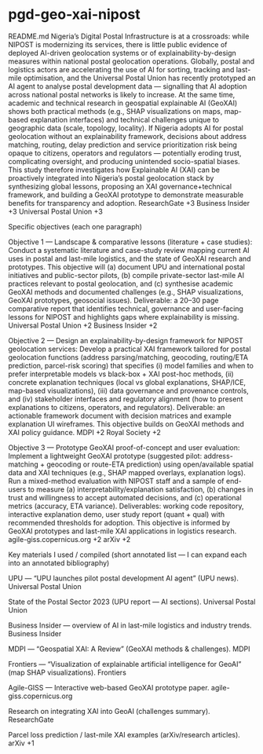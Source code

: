 # pgd-geo-xai-nipost
README.md
Nigeria’s Digital Postal Infrastructure is at a crossroads: while NIPOST is modernizing its services, there is little public evidence of deployed AI-driven geolocation systems or of explainability-by-design measures within national postal geolocation operations. Globally, postal and logistics actors are accelerating the use of AI for sorting, tracking and last-mile optimisation, and the Universal Postal Union has recently prototyped an AI agent to analyse postal development data — signalling that AI adoption across national postal networks is likely to increase. At the same time, academic and technical research in geospatial explainable AI (GeoXAI) shows both practical methods (e.g., SHAP visualizations on maps, map-based explanation interfaces) and technical challenges unique to geographic data (scale, topology, locality). If Nigeria adopts AI for postal geolocation without an explainability framework, decisions about address matching, routing, delay prediction and service prioritization risk being opaque to citizens, operators and regulators — potentially eroding trust, complicating oversight, and producing unintended socio-spatial biases. This study therefore investigates how Explainable AI (XAI) can be proactively integrated into Nigeria’s postal geolocation stack by synthesizing global lessons, proposing an XAI governance+technical framework, and building a GeoXAI prototype to demonstrate measurable benefits for transparency and adoption. 
ResearchGate
+3
Business Insider
+3
Universal Postal Union
+3

Specific objectives (each one paragraph)

Objective 1 — Landscape & comparative lessons (literature + case studies):
Conduct a systematic literature and case-study review mapping current AI uses in postal and last-mile logistics, and the state of GeoXAI research and prototypes. This objective will (a) document UPU and international postal initiatives and public-sector pilots, (b) compile private-sector last-mile AI practices relevant to postal geolocation, and (c) synthesise academic GeoXAI methods and documented challenges (e.g., SHAP visualizations, GeoXAI prototypes, geosocial issues). Deliverable: a 20–30 page comparative report that identifies technical, governance and user-facing lessons for NIPOST and highlights gaps where explainability is missing. 
Universal Postal Union
+2
Business Insider
+2

Objective 2 — Design an explainability-by-design framework for NIPOST geolocation services:
Develop a practical XAI framework tailored for postal geolocation functions (address parsing/matching, geocoding, routing/ETA prediction, parcel-risk scoring) that specifies (i) model families and when to prefer interpretable models vs black-box + XAI post-hoc methods, (ii) concrete explanation techniques (local vs global explanations, SHAP/ICE, map-based visualizations), (iii) data governance and provenance controls, and (iv) stakeholder interfaces and regulatory alignment (how to present explanations to citizens, operators, and regulators). Deliverable: an actionable framework document with decision matrices and example explanation UI wireframes. This objective builds on GeoXAI methods and XAI policy guidance. 
MDPI
+2
Royal Society
+2

Objective 3 — Prototype GeoXAI proof-of-concept and user evaluation:
Implement a lightweight GeoXAI prototype (suggested pilot: address-matching + geocoding or route-ETA prediction) using open/available spatial data and XAI techniques (e.g., SHAP mapped overlays, explanation logs). Run a mixed-method evaluation with NIPOST staff and a sample of end-users to measure (a) interpretability/explanation satisfaction, (b) changes in trust and willingness to accept automated decisions, and (c) operational metrics (accuracy, ETA variance). Deliverables: working code repository, interactive explanation demo, user study report (quant + qual) with recommended thresholds for adoption. This objective is informed by GeoXAI prototypes and last-mile XAI applications in logistics research. 
agile-giss.copernicus.org
+2
arXiv
+2

Key materials I used / compiled (short annotated list — I can expand each into an annotated bibliography)

UPU — “UPU launches pilot postal development AI agent” (UPU news). 
Universal Postal Union

State of the Postal Sector 2023 (UPU report — AI sections). 
Universal Postal Union

Business Insider — overview of AI in last-mile logistics and industry trends. 
Business Insider

MDPI — “Geospatial XAI: A Review” (GeoXAI methods & challenges). 
MDPI

Frontiers — “Visualization of explainable artificial intelligence for GeoAI” (map SHAP visualizations). 
Frontiers

Agile-GISS — Interactive web-based GeoXAI prototype paper. 
agile-giss.copernicus.org

Research on integrating XAI into GeoAI (challenges summary). 
ResearchGate

Parcel loss prediction / last-mile XAI examples (arXiv/research articles). 
arXiv
+1
